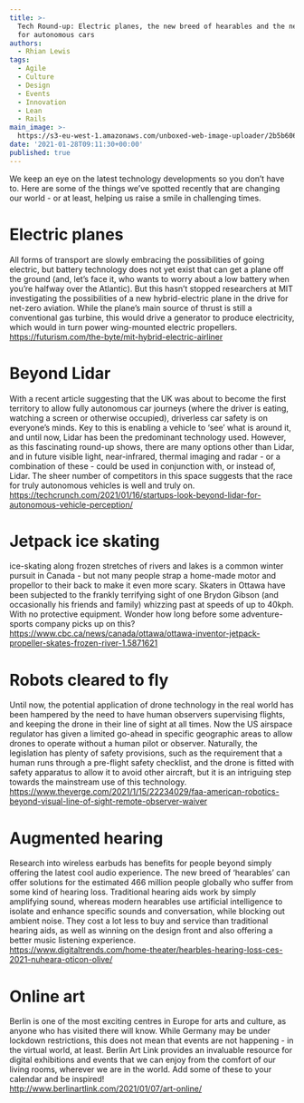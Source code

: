 ```yaml
---
title: >-
  Tech Round-up: Electric planes, the new breed of hearables and the next steps
  for autonomous cars
authors:
  - Rhian Lewis
tags:
  - Agile
  - Culture
  - Design
  - Events
  - Innovation
  - Lean
  - Rails
main_image: >-
  https://s3-eu-west-1.amazonaws.com/unboxed-web-image-uploader/2b5b606e978d6d98bc671e96f50e121f.png
date: '2021-01-28T09:11:30+00:00'
published: true
---
```

We keep an eye on the latest technology developments so you don’t have to. Here are some of the things we’ve spotted recently that are changing our world - or at least, helping us raise a smile in challenging times.

# Electric planes

All forms of transport are slowly embracing the possibilities of going electric, but battery technology does not yet exist that can get a plane off the ground (and, let’s face it, who wants to worry about a low battery when you’re halfway over the Atlantic). But this hasn’t stopped researchers at MIT investigating the possibilities of a new hybrid-electric plane in the drive for net-zero aviation. While the plane’s main source of thrust is still a conventional gas turbine, this would drive a generator to produce electricity, which would in turn power wing-mounted electric propellers.\
<https://futurism.com/the-byte/mit-hybrid-electric-airliner>



# Beyond Lidar

With a recent article suggesting that the UK was about to become the first territory to allow fully autonomous car journeys (where the driver is eating, watching a screen or otherwise occupied), driverless car safety is on everyone’s minds. Key to this is enabling a vehicle to ‘see’ what is around it, and until now, Lidar has been the predominant technology used. However, as this fascinating round-up shows, there are many options other than Lidar, and in future visible light, near-infrared, thermal imaging and radar - or a combination of these - could be used in conjunction with, or instead of, Lidar. The sheer number of competitors in this space suggests that the race for truly autonomous vehicles is well and truly on.\
<https://techcrunch.com/2021/01/16/startups-look-beyond-lidar-for-autonomous-vehicle-perception/>



# Jetpack ice skating

ice-skating along frozen stretches of rivers and lakes is a common winter pursuit in Canada - but not many people strap a home-made motor and propellor to their back to make it even more scary. Skaters in Ottawa have been subjected to the frankly terrifying sight of one Brydon Gibson (and occasionally his friends and family) whizzing past at speeds of up to 40kph. With no protective equipment. Wonder how long before some adventure-sports company picks up on this?\
<https://www.cbc.ca/news/canada/ottawa/ottawa-inventor-jetpack-propeller-skates-frozen-river-1.5871621>



# Robots cleared to fly

Until now, the potential application of drone technology in the real world has been hampered by the need to have human observers supervising flights, and keeping the drone in their line of sight at all times. Now the US airspace regulator has given a limited go-ahead in specific geographic areas to allow drones to operate without a human pilot or observer. Naturally, the legislation has plenty of safety provisions, such as the requirement that a human runs through a pre-flight safety checklist, and the drone is fitted with safety apparatus to allow it to avoid other aircraft, but it is an intriguing step towards the mainstream use of this technology.\
<https://www.theverge.com/2021/1/15/22234029/faa-american-robotics-beyond-visual-line-of-sight-remote-observer-waiver>



# Augmented hearing

Research into wireless earbuds has benefits for people beyond simply offering the latest cool audio experience. The new breed of ‘hearables’ can offer solutions for the estimated 466 million people globally who suffer from some kind of hearing loss. Traditional hearing aids work by simply amplifying sound, whereas modern hearables use artificial intelligence to isolate and enhance specific sounds and conversation, while blocking out ambient noise. They cost a lot less to buy and service than traditional hearing aids, as well as winning on the design front and also offering a better music listening experience. \
[https://www.digitaltrends.com/home-theater/hearbles-hearing-loss-ces-2021-nuheara-oticon-olive/ ](https://www.digitaltrends.com/home-theater/hearbles-hearing-loss-ces-2021-nuheara-oticon-olive/)



# Online art

Berlin is one of the most exciting centres in Europe for arts and culture, as anyone who has visited there will know. While Germany may be under lockdown restrictions, this does not mean that events are not happening - in the virtual world, at least. Berlin Art Link provides an invaluable resource for digital exhibitions and events that we can enjoy from the comfort of our living rooms, wherever we are in the world. Add some of these to your calendar and be inspired!\
<http://www.berlinartlink.com/2021/01/07/art-online/>
